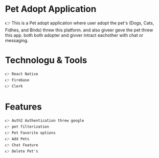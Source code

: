 # Pet Adopt Application #
👉 This is a Pet adopt application where user adopt the pet's (Dogs, Cats, Fidhes, and Birds) threw this platform. and also giveer geve the pet  threw this app. both both adopter and givver intract eachother 
    with chat or messaging.

# Technologu & Tools #
```
👉 React Native
👉 Firebase
👉 Clerk
```

# Features #
```
👉 Auth2 Authentication threw google
👉 pet filterization
👉 Pet Favorite options
👉 Add Pets
👉 Chat Feature
👉 Delete Pet's
```
